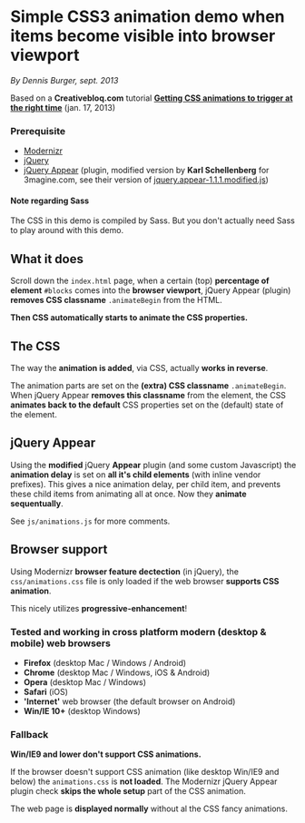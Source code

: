 # Simple CSS3 animation demo when items become visible into browser viewport

*By Dennis Burger, sept. 2013*

Based on a **Creativebloq.com** tutorial [**Getting CSS animations to trigger at the right time**](http://www.creativebloq.com/css3/getting-css-animations-trigger-1132906) (jan. 17, 2013)

### Prerequisite

* [Modernizr](http://modernizr.com/)
* [jQuery](http://jquery.com/)
* [jQuery Appear](http://plugins.jquery.com/appear/) (plugin, modified version by **Karl Schellenberg** for 3magine.com, see their version of [jquery.appear-1.1.1.modified.js](http://www.3magine.com/wp-content/themes/3magine/js/jquery.appear-1.1.1.modified.js))

#### Note regarding Sass
The CSS in this demo is compiled by Sass. But you don't actually need Sass to play around with this demo.

## What it does

Scroll down the `index.html` page, when a certain (top) **percentage of element** `#blocks` comes into the **browser viewport**, jQuery Appear (plugin) **removes CSS classname** `.animateBegin` from the HTML.

**Then CSS automatically starts to animate the CSS properties.**

## The CSS

The way the **animation is added**, via CSS, actually **works in reverse**.

The animation parts are set on the **(extra) CSS classname** `.animateBegin`. When jQuery Appear **removes this classname** from the element, the CSS **animates back to the default** CSS properties set on the (default) state of the element.

## jQuery Appear

Using the **modified** jQuery **Appear** plugin (and some custom Javascript) the **animation delay** is set on  **all it's child elements** (with inline vendor prefixes). This gives a nice animation delay, per child item, and prevents these child items from animating all at once. Now they **animate sequentually**. 

See `js/animations.js` for more comments.

## Browser support

Using Modernizr **browser feature dectection** (in jQuery), the `css/animations.css` file is only loaded if the web browser **supports CSS animation**. 

This nicely utilizes **progressive-enhancement**!

### Tested and working in cross platform modern (desktop & mobile) web browsers

* **Firefox** (desktop Mac / Windows / Android)
* **Chrome** (desktop Mac / Windows, iOS & Android)
* **Opera** (desktop Mac / Windows)
* **Safari** (iOS)
* **'Internet'** web browser (the default browser on Android)
* **Win/IE 10+** (desktop Windows)

### Fallback

**Win/IE9 and lower don't support CSS animations.**

If the browser doesn't support CSS animation (like desktop Win/IE9 and below) the `animations.css` is **not loaded**. The Modernizr jQuery Appear plugin check **skips the whole setup** part of the CSS animation. 

The web page is **displayed normally** without al the CSS fancy animations.